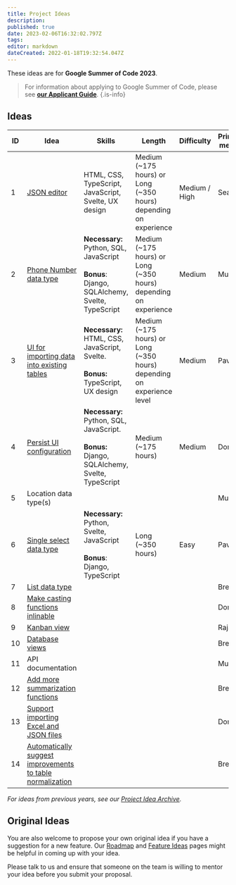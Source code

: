 ```yaml
---
title: Project Ideas
description: 
published: true
date: 2023-02-06T16:32:02.797Z
tags: 
editor: markdown
dateCreated: 2022-01-18T19:32:54.047Z
---
```


These ideas are for **Google Summer of Code 2023**.

> For information about applying to Google Summer of Code, please see [**our Applicant Guide**](/en/community/mentoring/applicant-guide).
{.is-info}

## Ideas

| ID | Idea | Skills | Length | Difficulty | Primary mentor | Secondary mentor |
|---|---|---|---|---|---|---|
| 1 | [JSON editor](./project-ideas/json-editor.md) | HTML, CSS, TypeScript, JavaScript, Svelte, UX design | Medium (~175 hours) or Long (~350 hours) depending on experience  | Medium / High | Sean | Pavish |
| 2 | [Phone Number data type](/en/community/mentoring/project-ideas/phone-number-data-type) | **Necessary:** Python, SQL, JavaScript <br/><br/> **Bonus**: Django, SQLAlchemy, Svelte, TypeScript | Medium (~175 hours) or Long (~350 hours) depending on experience | Medium  | Mukesh | Rajat |
| 3 | [UI for importing data into existing tables](./project-ideas/ui-import-data-existing-table) | **Necessary:** HTML, CSS, JavaScript, Svelte. <br/><br/> **Bonus:** TypeScript, UX design | Medium (~175 hours) or Long (~350 hours) depending on experience level | Medium | Pavish | Anish |
| 4 | [Persist UI configuration](./project-ideas/persist-ui-configuration) | **Necessary:** Python, SQL, JavaScript. <br/><br/> **Bonus:** Django, SQLAlchemy, Svelte, TypeScript | Medium (~175 hours) | Medium | Dom | Pavish |
| 5 | Location data type(s) |  |  |  | Mukesh | Pavish |
| 6 | [Single select data type](/en/community/mentoring/project-ideas/single-select-data-type) | **Necessary:** Python, Svelte, JavaScript <br/><br/> **Bonus**: Django, TypeScript | Long (~350 hours) | Easy | Pavish | Mukesh |
| 7 | [List data type](/en/community/mentoring/project-ideas/list-data-type) |  |  |  | Brent | Pavish |
| 8 | [Make casting functions inlinable](https://wiki.mathesar.org/e/en/community/mentoring/project-ideas/make-casting-functions-inlinable) |  |  |  | Dom | Brent |
| 9 | [Kanban view](/en/community/mentoring/project-ideas/kanban-view) |  |  |  | Rajat | Brent |
| 10 | [Database views](/en/community/mentoring/project-ideas/db-views) |  |  |  | Brent | Rajat |
| 11 | API documentation |  |  |  | Mukesh | Kriti |
| 12 | [Add more summarization functions](/en/community/mentoring/project-ideas/more-summarizations) |  |  |  | Brent | Sean |
| 13 | [Support importing Excel and JSON files](/en/community/mentoring/project-ideas/import-excel-json-files) |  |  |  | Dom | Anish |
| 14 | [Automatically suggest improvements to table normalization](/en/community/mentoring/project-ideas/auto-suggest-normalization) |  |  |  | Brent | Dom |

*For ideas from previous years, see our [Project Idea Archive](/en/community/mentoring/project-ideas/archive).*

## Original Ideas

You are also welcome to propose your own original idea if you have a suggestion for a new feature. Our [Roadmap](/en/product/roadmap) and [Feature Ideas](/en/product/feature-ideas) pages might be helpful in coming up with your idea.

Please talk to us and ensure that someone on the team is willing to mentor your idea before you submit your proposal.
